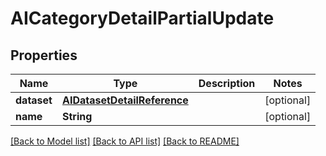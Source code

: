 # AICategoryDetailPartialUpdate

## Properties

Name | Type | Description | Notes
------------ | ------------- | ------------- | -------------
**dataset** | [**AIDatasetDetailReference**](AIDatasetDetailReference.md) |  | [optional] 
**name** | **String** |  | [optional] 

[[Back to Model list]](../#documentation-for-models) [[Back to API list]](../#documentation-for-api-endpoints) [[Back to README]](../)



